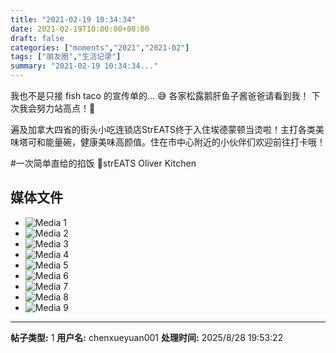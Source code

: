 ```yaml
---
title: "2021-02-19 10:34:34"
date: 2021-02-19T10:00:00+08:00
draft: false
categories: ["moments","2021","2021-02"]
tags: ["朋友圈","生活记录"]
summary: "2021-02-19 10:34:34..."
---
```


我也不是只接 fish taco 的宣传单的… 😅
各家松露鹅肝鱼子酱爸爸请看到我！
下次我会努力站高点！🤤

遍及加拿大四省的街头小吃连锁店StrEATS终于入住埃德蒙顿当烫啦！主打各类美味塔可和能量碗，健康美味高颜值。住在市中心附近的小伙伴们欢迎前往打卡哦！

#一次简单直给的掐饭
📍strEATS Oliver Kitchen

## 媒体文件

- ![Media 1](/Moments/photos/2021-02-19/202102191034340.jpg)
- ![Media 2](/Moments/photos/2021-02-19/202102191034341.jpg)
- ![Media 3](/Moments/photos/2021-02-19/202102191034342.jpg)
- ![Media 4](/Moments/photos/2021-02-19/202102191034343.jpg)
- ![Media 5](/Moments/photos/2021-02-19/202102191034344.jpg)
- ![Media 6](/Moments/photos/2021-02-19/202102191034345.jpg)
- ![Media 7](/Moments/photos/2021-02-19/202102191034346.jpg)
- ![Media 8](/Moments/photos/2021-02-19/202102191034347.jpg)
- ![Media 9](/Moments/photos/2021-02-19/202102191034348.jpg)

---

**帖子类型:** 1
**用户名:** chenxueyuan001
**处理时间:** 2025/8/28 19:53:22